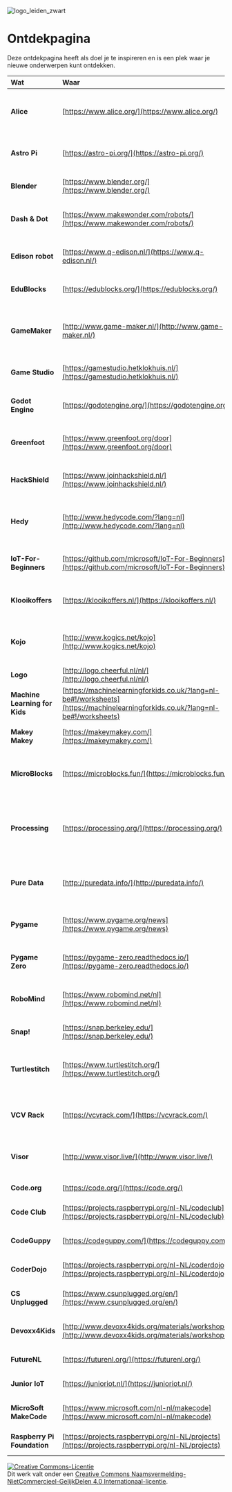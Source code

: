 ![logo_leiden_zwart](images/logo_leiden_zwart_245×64.png)

# Ontdekpagina

Deze ontdekpagina heeft als doel je te inspireren en is een plek waar je nieuwe onderwerpen kunt ontdekken.

**Wat** | **Waar** | **Taal** | **Beschrijving**
:--- | :--- | :--- | :---
**Alice** | [https://www.alice.org/](https://www.alice.org/) | en | Een blok-gebaseerde programmeertaal om animaties, interactieve verhalen en eenvoudige 3D-spellen te maken.
**Astro Pi** | [https://astro-pi.org/](https://astro-pi.org/) | en + nl | Schrijf programma's en ontwerp experimenten die aan boord van het ISS worden uitgevoerd.
**Blender** | [https://www.blender.org/](https://www.blender.org/) | en | Software om 3D-animaties, video's en nog veel meer te maken.
**Dash & Dot** | [https://www.makewonder.com/robots/](https://www.makewonder.com/robots/) | en | Eenvoudige programmeerbare robots die kunnen reageren op stemmen en geluiden.
**Edison robot** | [https://www.q-edison.nl/](https://www.q-edison.nl/) | nl + en | Eenvoudige programmeerbare robot die kan reageren op geluid en licht.
**EduBlocks** | [https://edublocks.org/](https://edublocks.org/) | en | Leer Python progammeren door eerst met blokken te werken.
**GameMaker** | [http://www.game-maker.nl/](http://www.game-maker.nl/) | nl + en | Leer eenvoudig spelletje maken door het kiezen van acties. Voor meer gevorderde gebruikers is er een programmeertaal ingebouwd.
**Game Studio** | [https://gamestudio.hetklokhuis.nl/](https://gamestudio.hetklokhuis.nl/) | nl | Maak eenvoudige games met dit programma van Het Klokhuis.
**Godot Engine** | [https://godotengine.org/](https://godotengine.org/) | en | Programmeer professionele games gebruik makend van GDScript (een soort Python), C of C#.
**Greenfoot** | [https://www.greenfoot.org/door](https://www.greenfoot.org/door) | en | Eenvoudige visuele programmeeromgeving voor de programmeertaal Java.
**HackShield** | [https://www.joinhackshield.nl/](https://www.joinhackshield.nl/) | nl | HackShield is een game die kinderen tussen de 8 en 12 jaar oud weerbaar maakt tegen cybercriminaliteit.
**Hedy** | [http://www.hedycode.com/?lang=nl](http://www.hedycode.com/?lang=nl) | nl | Leer stap voor stap Python programmeren. Begin met eenvoudige commando's en leer steeds meer commando's.
**IoT-For-Beginners** | [https://github.com/microsoft/IoT-For-Beginners](https://github.com/microsoft/IoT-For-Beginners) | en | Lesmateriaal om projecten uit te voeren met Internet of Things (IoT) op een Arduino of een Raspberry Pi.
**Klooikoffers** | [https://klooikoffers.nl/](https://klooikoffers.nl/) | nl | Knutselen met gereedschappen en materialen en ook met de micro:bit.
**Kojo** | [http://www.kogics.net/kojo](http://www.kogics.net/kojo) | en | Programmeeromgeving voor de programmeertaal Scala. Maak tekeningen, animaties en games of stuur een Arduino aan.
**Logo** | [http://logo.cheerful.nl/nl/](http://logo.cheerful.nl/nl/) | nl | Maak tekeningen met de programmeertaal Logo.
**Machine Learning for Kids** | [https://machinelearningforkids.co.uk/?lang=nl-be#!/worksheets](https://machinelearningforkids.co.uk/?lang=nl-be#!/worksheets) | nl + en | Opdrachten voor machine learning-projecten met Scratch en Python.
**Makey Makey** | [https://makeymakey.com/](https://makeymakey.com/) | en | Projecten waarbij je de computer koppelt aan dingen uit de echte wereld.
**MicroBlocks** | [https://microblocks.fun/](https://microblocks.fun/) | en | Een blok-gebaseerde programmeertaal om kleine computers zoals de micro:bit mee te programmeren.
**Processing** | [https://processing.org/](https://processing.org/) | en | Een programmeertaal en -omgeving o.a. voor het maken van 2D- en 3D-ontwerpen. Ook JavaScript, Python, Raspberry Pi en Android worden ondersteund.
**Pure Data** | [http://puredata.info/](http://puredata.info/) | en | Een visuele programmeertaal voor multi-media, d.w.z. beeld, geluid, 2D- en 3D-graphics en meer.
**Pygame** | [https://www.pygame.org/news](https://www.pygame.org/news) | en | Een verzameling Python modules om op een eenvoudige manier video games te maken.
**Pygame Zero** | [https://pygame-zero.readthedocs.io/](https://pygame-zero.readthedocs.io/) | en | Een verzameling Python modules om nog eenvoudiger video games te maken.
**RoboMind** | [https://www.robomind.net/nl](https://www.robomind.net/nl) | nl | Programmeer een virtuele robot zodat die door de door jou ontwerpen wereld kan rijden.
**Snap!** | [https://snap.berkeley.edu/](https://snap.berkeley.edu/) | nl | Een blok-gebaseerde programmeertaal die heel erg op Scratch lijkt.
**Turtlestitch** | [https://www.turtlestitch.org/](https://www.turtlestitch.org/) | nl | Een blok-gebaseerde programmeertaal om tekeningen te maken die op een borduurmachine kunnen worden uitgevoerd.
**VCV Rack** | [https://vcvrack.com/](https://vcvrack.com/) | en | Bouw je eigen modulaire synthesizer en programmeer daarop je eigen geluiden, effecten en ritmes.
**Visor** | [http://www.visor.live/](http://www.visor.live/) | en | Een omgeving om live videoshows uit te voeren. Wordt een VJ door te programmeren in Ruby.
 | | |
**Code.org** | [https://code.org/](https://code.org/) | nl | Cursussen en activiteiten om te leren programmeren.
**Code Club** | [https://projects.raspberrypi.org/nl-NL/codeclub](https://projects.raspberrypi.org/nl-NL/codeclub) | nl | Alle naar het Nederlands vertaalde Code Club-opdrachten.
**CodeGuppy** | [https://codeguppy.com/](https://codeguppy.com/) | en | Cursussen om te leren programmeren in JavaScript.
**CoderDojo** | [https://projects.raspberrypi.org/nl-NL/coderdojo](https://projects.raspberrypi.org/nl-NL/coderdojo) | nl | Alle naar het Nederlands vertaalde CoderDojo-opdrachten.
**CS Unplugged** | [https://www.csunplugged.org/en/](https://www.csunplugged.org/en/) | en | Opdrachten om te leren programmeren met en zonder computer.
**Devoxx4Kids** | [http://www.devoxx4kids.org/materials/workshops/](http://www.devoxx4kids.org/materials/workshops/) | en + nl | Verwijzingen naar een hoop leuke onderwerpen om te leren programmeren en met robots te werken.
**FutureNL** | [https://futurenl.org/](https://futurenl.org/) | nl | Lesmateriaal om digitale vaardigheden aan te leren.
**Junior IoT** | [https://junioriot.nl/](https://junioriot.nl/) | nl | Leer programmeren, solderen, 3D ontwerpen, elektronica en veel meer.
**MicroSoft MakeCode** | [https://www.microsoft.com/nl-nl/makecode](https://www.microsoft.com/nl-nl/makecode) | nl | Maak kennis met informatica en ontwikkel je programmeervaardigheden.
**Raspberry Pi Foundation** | [https://projects.raspberrypi.org/nl-NL/projects](https://projects.raspberrypi.org/nl-NL/projects) | nl | Alle naar het Nederlands vertaalde Raspberry Pi-opdrachten.


<a rel="license" href="http://creativecommons.org/licenses/by-nc-sa/4.0/"><img alt="Creative Commons-Licentie" style="border-width:0" src="https://i.creativecommons.org/l/by-nc-sa/4.0/88x31.png" /></a><br />Dit werk valt onder een <a rel="license" href="http://creativecommons.org/licenses/by-nc-sa/4.0/deed.nl">Creative Commons Naamsvermelding-NietCommercieel-GelijkDelen 4.0 Internationaal-licentie</a>.

